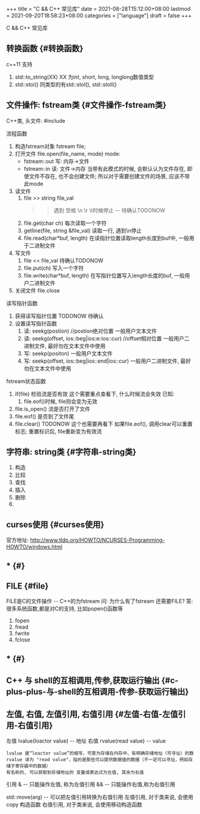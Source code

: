 +++
title = "C && C++ 常见库"
date = 2021-08-28T15:12:00+08:00
lastmod = 2021-09-20T18:58:23+08:00
categories = ["language"]
draft = false
+++

C && C++ 常见库

<!--more-->


## 转换函数 {#转换函数}

c++11 支持

1.  std::to\_string(XX)
    XX 为int, short, long, longlong数值类型
2.  std::stoi()
    同类型的有std::stol(), std::stoll()


## 文件操作: fstream类 {#文件操作-fstream类}

C++类, 头文件:
\#include <fstream>

流程函数

1.  构造fstream对象
    fstream file;
2.  打开文件
    file.open(file\_name, mode)
    mode:
    -   fstream::out  写: 内存->文件
    -   fstream::in   读: 文件->内存
        当带有此模式的时候, 会默认认为文件存在,
        即使文件不存在, 也不会创建文件;
        所以对于需要创建文件的场景, 应该不带此mode
3.  读文件
    1.  file >> string file\_val
        >> 遇到 空格 \n \r \t时候停止 -- 待确认TODONOW
    2.  file.get(char ch)
        每次读取一个字符
    3.  getline(file, string &file\_val)
        读取一行, 遇到\n停止
    4.  file.read(char\*buf, length)
        在读指针位置读取length长度到buf中, 一般用于二进制文件
4.  写文件
    1.  file << file\_val
        待确认TODONOW
    2.  file.put(ch)
        写入一个字符
    3.  file.write(char\*buf, length)
        在写指针位置写入length长度的buf, 一般用户二进制文件
5.  关闭文件
    file.close

读写指针函数

1.  获得读写指针位置
    TODONOW 待确认
2.  设置读写指针函数
    1.  读: seekg(postion) //postion绝对位置
        一般用户文本文件
    2.  读: seekg(offset, ios::beg|ios::end::ios::cur) //offset相对位置
        一般用户二进制文件, 最好勿在文本文件中使用
    3.  写: seekp(positon)
        一般用户文本文件
    4.  写: seekp(offset, ios::beg|ios::end|ios::cur)
        一般用户二进制文件, 最好勿在文本文件中使用

fstream状态函数

1.  if(file) 检验流是否有效
    这个需要重点查看下, 什么时候流会失效
    已知:
    1.  file.eof()时候, file则会变为无效
2.  file.is\_open() 流是否打开了文件
3.  file.eof() 是否到了文件尾
4.  file.clear()
    TODONOW 这个也需要再看下
    如果file.eof(), 调用clear可以重置标志;
    重置标识后, file重新变为有效流


## 字符串: string类 {#字符串-string类}

1.  构造
2.  比较
3.  查找
4.  插入
5.  删除
6.


## curses使用 {#curses使用}

官方地址: <http://www.tldp.org/HOWTO/NCURSES-Programming-HOWTO/windows.html>


## ********************************************\********************************************* {#}


## FILE {#file}

FILE是C的文件操作 -- C++的为fstream
问: 为什么有了fstream 还需要FILE?
答: 很多系统函数,都是对C的支持, 比如popen()函数等

1.  fopen
2.  fread
3.  fwrite
4.  fclose


## ********************************************\********************************************* {#}


## C++ 与 shell的互相调用,传参,获取运行输出 {#c-plus-plus-与-shell的互相调用-传参-获取运行输出}


## 左值, 右值, 左值引用, 右值引用 {#左值-右值-左值引用-右值引用}

左值 lvalue(loactor value)  -- 地址
右值 rvalue(read value) -- value

```text
lvalue 是“loactor value”的缩写，可意为存储在内存中、有明确存储地址（可寻址）的数
rvalue 译为 "read value"，指的是那些可以提供数据值的数据（不一定可以寻址，例如存储于寄存器中的数据）
有名称的, 可以获取到存储地址的 变量或表达式为左值, 其余为右值
```

引用
& -- 只能操作左值, 称为左值引用
&& -- 只能操作右值,称为右值引用

std::move(arg) -- 可以把左值引用转换为右值引用
左值引用, 对于类来说, 会使用copy 构造函数
右值引用, 对于类来说, 会使用移动构造函数